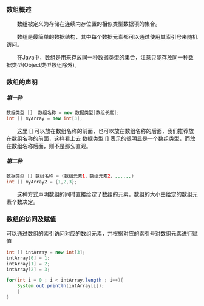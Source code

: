 ### 数组概述

　　数组被定义为存储在连续内存位置的相似类型数据项的集合。

　　数组是最简单的数据结构，其中每个数据元素都可以通过使用其索引号来随机访问。

　　在Java中，数组是用来存放同一种数据类型的集合，注意只能存放同一种数据类型(Object类型数组除外)。

### 数组的声明

##### 第一种

```java
数据类型 []  数组名称 = new 数据类型[数组长度];
int [] myArray = new int[3];
```
　　这里 [] 可以放在数组名称的前面，也可以放在数组名称的后面，我们推荐放在数组名称的前面，这样看上去 数据类型 [] 表示的很明显是一个数组类型，而放在数组名称后面，则不是那么直观。

##### 第二种

```java
数据类型 [] 数组名称 = {数组元素1，数组元素2，......}
int [] myArray2 = {1,2,3};
```
　　这种方式声明数组的同时直接给定了数组的元素，数组的大小由给定的数组元素个数决定。

### 数组的访问及赋值

可以通过数组的索引访问对应的数组元素，并根据对应的索引号对数组元素进行赋值

```java
int [] intArray = new int[3];
intArray[0] = 1;
intArray[1] = 2;
intArray[2] = 3;

for(int i = 0 ; i < intArray.length ; i++){
    System.out.println(intArray[i]);
    }
}
```


